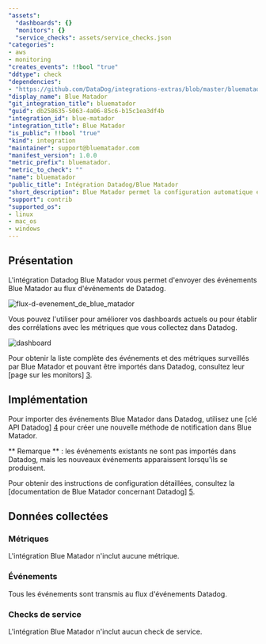 ```yaml
---
"assets":
  "dashboards": {}
  "monitors": {}
  "service_checks": assets/service_checks.json
"categories":
- aws
- monitoring
"creates_events": !!bool "true"
"ddtype": check
"dependencies":
- "https://github.com/DataDog/integrations-extras/blob/master/bluematador/README.md"
"display_name": Blue Matador
"git_integration_title": bluematador
"guid": db258635-5063-4a06-85c6-b15c1ea3df4b
"integration_id": blue-matador
"integration_title": Blue Matador
"is_public": !!bool "true"
"kind": integration
"maintainer": support@bluematador.com
"manifest_version": 1.0.0
"metric_prefix": bluematador.
"metric_to_check": ""
"name": bluematador
"public_title": Intégration Datadog/Blue Matador
"short_description": Blue Matador permet la configuration automatique et le stockage dynamique de centaines d'alertes
"support": contrib
"supported_os":
- linux
- mac_os
- windows
---
```


## Présentation

L'intégration Datadog Blue Matador vous permet d'envoyer des événements Blue Matador au flux d'événements de Datadog.

![flux-d-evenement_de_blue_matador][1]

Vous pouvez l'utiliser pour améliorer vos dashboards actuels ou pour établir des corrélations avec les métriques que vous collectez dans Datadog.

![dashboard][2]

Pour obtenir la liste complète des événements et des métriques surveillés par Blue Matador et pouvant être importés dans Datadog, consultez leur [page sur les monitors] [3].

## Implémentation

Pour importer des événements Blue Matador dans Datadog, utilisez une [clé API Datadog] [4] pour créer une nouvelle méthode de notification dans Blue Matador.

** Remarque ** : les événements existants ne sont pas importés dans Datadog, mais les nouveaux événements apparaissent lorsqu'ils se produisent.

Pour obtenir des instructions de configuration détaillées, consultez la [documentation de Blue Matador concernant Datadog] [5].

## Données collectées

### Métriques

L'intégration Blue Matador n'inclut aucune métrique.

### Événements

Tous les événements sont transmis au flux d'événements Datadog.

### Checks de service

L'intégration Blue Matador n'inclut aucun check de service.

[1]: https://raw.githubusercontent.com/DataDog/integrations-extras/master/bluematador/images/eventstream.png
[2]: https://raw.githubusercontent.com/DataDog/integrations-extras/master/bluematador/images/dashboard.png
[3]: https://www.bluematador.com/monitored-events
[4]: https://app.datadoghq.com/account/settings#api
[5]: https://www.bluematador.com/docs/datadog-integration



